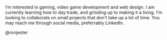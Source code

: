  I’m interested in gaming, video game development and web design.  I am currently learning how to day trade, and grinding up to making it a living.  I’m looking to collaborate on small projects that don't take up a lot of time.  You may reach me through social media, preferrably LinkedIn.
 
 @ronjester

<!---
ronjester/ronjester is a ✨ special ✨ repository because its `README.md` (this file) appears on your GitHub profile.
You can click the Preview link to take a look at your changes.
--->
